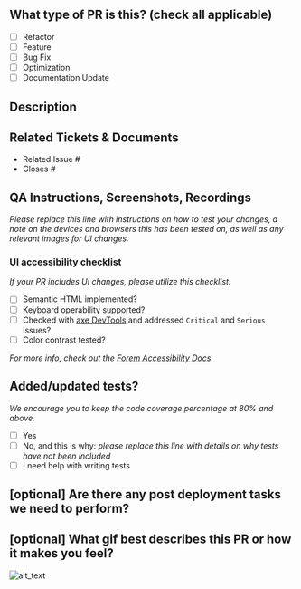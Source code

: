 <!--
     For Work In Progress Pull Requests, please use the Draft PR feature,
     see https://github.blog/2019-02-14-introducing-draft-pull-requests/ for further details.

     For a timely review/responses, please avoid force-pushing additional
     commits if your PR already received reviews or comments.

     Before submitting a Pull Request, please ensure you've done the following:
     - �� Read the Forem Contributing Guide: https://developers.forem.com/contributing-guide/forem#create-a-pull-request
     - �� Read the Forem Code of Conduct: https://github.com/forem/forem/blob/main/CODE_OF_CONDUCT.md
     - ��‍♀️ Create small PRs. In most cases this will be possible.
     - ✅ Provide tests for your changes.
     - �� Use descriptive commit messages.
     - �� Update any related documentation and include any relevant screenshots.

     NOTE: Pull Requests from forked repos_impl will need to be reviewed by
     a Forem Team member before any CI builds will run. Once your PR is approved
     with a `/ci` reply to the PR, it will be allowed to run subsequent builds without
     manual approval.
-->

## What type of PR is this? (check all applicable)

- [ ] Refactor
- [ ] Feature
- [ ] Bug Fix
- [ ] Optimization
- [ ] Documentation Update

## Description

## Related Tickets & Documents

<!--
For pull requests that relate or close an issue, please include them
below.  We like to follow [Github's guidance on linking issues to pull requests](https://docs.github.com/en/issues/tracking-your-work-with-issues/linking-a-pull-request-to-an-issue).

For example having the text: "closes #1234" would connect the current pull
request to issue 1234.  And when we merge the pull request, Github will
automatically close the issue.
-->

- Related Issue #
- Closes #

## QA Instructions, Screenshots, Recordings

_Please replace this line with instructions on how to test your changes, a note
on the devices and browsers this has been tested on, as well as any relevant
images for UI changes._

### UI accessibility checklist
_If your PR includes UI changes, please utilize this checklist:_
- [ ] Semantic HTML implemented?
- [ ] Keyboard operability supported?
- [ ] Checked with [axe DevTools](https://www.deque.com/axe/) and addressed `Critical` and `Serious` issues?
- [ ] Color contrast tested?

_For more info, check out the
[Forem Accessibility Docs](https://developers.forem.com/frontend/accessibility)._

## Added/updated tests?
_We encourage you to keep the code coverage percentage at 80% and above._

- [ ] Yes
- [ ] No, and this is why: _please replace this line with details on why tests
  have not been included_
- [ ] I need help with writing tests

## [optional] Are there any post deployment tasks we need to perform?

## [optional] What gif best describes this PR or how it makes you feel?

![alt_text](gif_link)